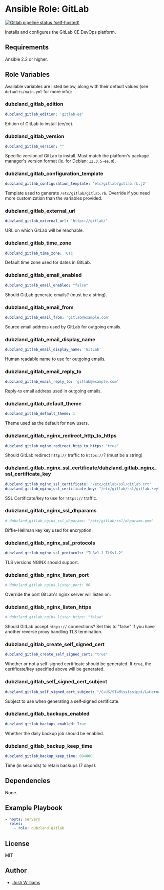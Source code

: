 # Ansible Role: GitLab
[![Gitlab pipeline status (self-hosted)](https://git.dubzland.net/dubzland/ansible-role-gitlab/badges/master/pipeline.svg)](https://git.dubzland.net/dubzland/ansible-role-gitlab)

Installs and configures the GitLab CE DevOps platform.

## Requirements

Ansible 2.2 or higher.

## Role Variables

Available variables are listed below, along with their default values (see
    `defaults/main.yml` for more info):

### dubzland_gitlab_edition

```yaml
dubzland_gitlab_edition: 'gitlab-ee'
```

Edition of GitLab to install (ee/ce).

### dubzland_gitlab_version

```yaml
dubzland_gitlab_version: ""
```

Specific version of GitLab to install.  Must match the platform's package
manager's version format (ie. for Debian: `12.3.5-ee.0`).

### dubzland_gitlab_configuration_template

```yaml
dubzland_gitlab_configuration_template: 'etc/gitlab/gitlab.rb.j2'
```

Template used to generate `/etc/gitlab/gitlab.rb`.  Override if you need more
customization than the variables provided.

### dubzland_gitlab_external_url

```yaml
dubzland_gitlab_external_url: 'https://gitlab/'
```

URL on which GitLab will be reachable.

### dubzland_gitlab_time_zone

```yaml
dubzland_gitlab_time_zone: 'UTC'
```

Default time zone used for dates in GitLab.

### dubzland_gitlab_email_enabled

```yaml
dubzland_gitalb_email_enabled: "false"
```

Should GitLab generate emails? (must be a string).

### dubzland_gitlab_email_from

```yaml
dubzland_gitlab_email_from: 'gitlab@example.com'
```

Source email address used by GitLab for outgoing emails.

### dubzland_gitlab_email_display_name

```yaml
dubzland_gitlab_email_display_name: 'GitLab'
```

Human readable name to use for outgoing emails.

### dubzland_gitlab_email_reply_to

```yaml
dubzland_gitlab_email_reply_to: 'gitlab@example.com'
```

Reply-to email address used in outgoing emails.

### dubzland_gitlab_default_theme

```yaml
dubzland_gitlab_default_theme: 1
```

Theme used as the default for new users.

### dubzland_gitlab_nginx_redirect_http_to_https

```yaml
dubzland_gitlab_nginx_redirect_http_to_https: "true"
```

Should GitLab redirect `http://` traffic to `https://`? (must be a string)

### dubzland_gitlab_nginx_ssl_certificate/dubzland_gitlab_nginx_ssl_certificate_key

```yaml
dubzland_gitlab_nginx_ssl_certificate: "/etc/gitlab/ssl/gitlab.crt"
dubzland_gitlab_nginx_ssl_certificate_key: "/etc/gitlab/ssl/gitlab.key"
```

SSL Certificate/key to use for `https://` traffic.

### dubzland_gitlab_nginx_ssl_dhparams

```yaml
# dubzland_gitlab_nginx_ssl_dhparams: "/etc/gitlab/ssl/dhparams.pem"
```

Diffie-Hellman key key used for encryption.

### dubzland_gitlab_nginx_ssl_protocols

```yaml
dubzland_gitlab_nginx_ssl_protocols: "TLSv1.1 TLSv1.2"
```

TLS versions NGINX should support.

### dubzland_gitlab_nginx_listen_port

```yaml
# dubzland_gitlab_nginx_listen_port: 80
```

Override the port GitLab's nginx server will listen on.

### dubzland_gitlab_nginx_listen_https

```yaml
# dubzland_gitlab_nginx_listen_https: "false"
```

Should GitLab accept `https://` connections?  Set this to "false" if you have
another reverse proxy handling TLS termination.

### dubzland_gitlab_create_self_signed_cert

```yaml
dubzland_gitlab_create_self_signed_cert: "true"
```

Whether or not a self-signed certificate should be generated.  If `true`, the
certificate/key specified above will be generated.

### dubzland_gitlab_self_signed_cert_subject

```yaml
dubzland_gitlab_self_signed_cert_subject: "/C=US/ST=Mississippi/L=Hernaneo/O=Tech/CN=gitlab"
```

Subject to use when generating a self-signed certificate.

### dubzland_gitlab_backups_enabled

```yaml
dubzland_gitlab_backups_enabled: True
```

Whether the daily backup job should be enabled.

### dubzland_gitlab_backup_keep_time

```yaml
dubzland_gitlab_backup_keep_time: 604800
```

Time (in seconds) to retain backups (7 days).

## Dependencies

None.

## Example Playbook

```yaml
- hosts: servers
  roles:
    - role: dubzland.gitlab
```

## License

MIT

## Author

* [Josh Williams](https://codingprime.com)
